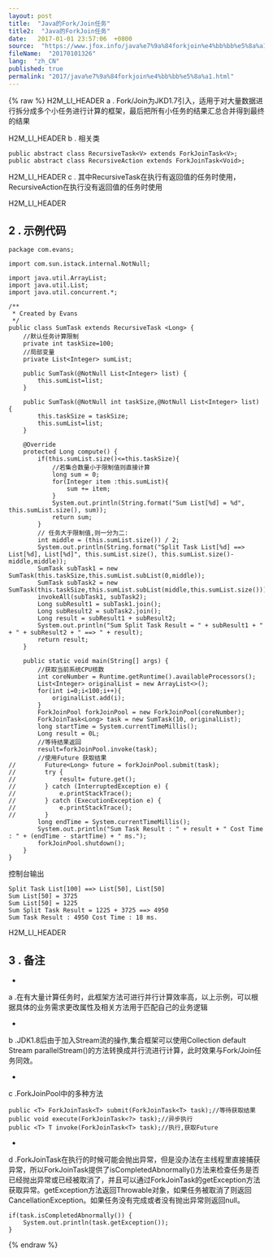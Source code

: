 ```yaml
---
layout: post
title:  "Java的Fork/Join任务"
title2:  "Java的ForkJoin任务"
date:   2017-01-01 23:57:06  +0800
source:  "https://www.jfox.info/java%e7%9a%84forkjoin%e4%bb%bb%e5%8a%a1.html"
fileName:  "20170101326"
lang:  "zh_CN"
published: true
permalink: "2017/java%e7%9a%84forkjoin%e4%bb%bb%e5%8a%a1.html"
---
```

{% raw %}
H2M_LI_HEADER 
a . Fork/Join为JKD1.7引入，适用于对大量数据进行拆分成多个小任务进行计算的框架，最后把所有小任务的结果汇总合并得到最终的结果

H2M_LI_HEADER 
b . 相关类

    public abstract class RecursiveTask<V> extends ForkJoinTask<V>;
    public abstract class RecursiveAction extends ForkJoinTask<Void>;

H2M_LI_HEADER 
c . 其中RecursiveTask在执行有返回值的任务时使用，RecursiveAction在执行没有返回值的任务时使用

H2M_LI_HEADER 
## 2 . 示例代码

    package com.evans;
    
    import com.sun.istack.internal.NotNull;
    
    import java.util.ArrayList;
    import java.util.List;
    import java.util.concurrent.*;
    
    /**
     * Created by Evans
     */
    public class SumTask extends RecursiveTask <Long> {
        //默认任务计算限制
        private int taskSize=100;
        //局部变量
        private List<Integer> sumList;
    
        public SumTask(@NotNull List<Integer> list) {
            this.sumList=list;
        }
    
        public SumTask(@NotNull int taskSize,@NotNull List<Integer> list) {
            this.taskSize = taskSize;
            this.sumList=list;
        }
    
        @Override
        protected Long compute() {
            if(this.sumList.size()<=this.taskSize){
                //若集合数量小于限制值则直接计算
                long sum = 0;
                for(Integer item :this.sumList){
                    sum += item;
                }
                System.out.println(String.format("Sum List[%d] = %d", this.sumList.size(), sum));
                return sum;
            }
            // 任务大于限制值,则一分为二:
            int middle = (this.sumList.size()) / 2;
            System.out.println(String.format("Split Task List[%d] ==> List[%d], List[%d]", this.sumList.size(), this.sumList.size()-middle,middle));
            SumTask subTask1 = new SumTask(this.taskSize,this.sumList.subList(0,middle));
            SumTask subTask2 = new SumTask(this.taskSize,this.sumList.subList(middle,this.sumList.size()));
            invokeAll(subTask1, subTask2);
            Long subResult1 = subTask1.join();
            Long subResult2 = subTask2.join();
            Long result = subResult1 + subResult2;
            System.out.println("Sum Split Task Result = " + subResult1 + " + " + subResult2 + " ==> " + result);
            return result;
        }
    
        public static void main(String[] args) {
            //获取当前系统CPU核数
            int coreNumber = Runtime.getRuntime().availableProcessors();
            List<Integer> originalList = new ArrayList<>();
            for(int i=0;i<100;i++){
                originalList.add(i);
            }
            ForkJoinPool forkJoinPool = new ForkJoinPool(coreNumber);
            ForkJoinTask<Long> task = new SumTask(10, originalList);
            long startTime = System.currentTimeMillis();
            Long result = 0L;
            //等待结果返回
            result=forkJoinPool.invoke(task);
            //使用Future 获取结果
    //        Future<Long> future = forkJoinPool.submit(task);
    //        try {
    //            result= future.get();
    //        } catch (InterruptedException e) {
    //            e.printStackTrace();
    //        } catch (ExecutionException e) {
    //            e.printStackTrace();
    //        }
            long endTime = System.currentTimeMillis();
            System.out.println("Sum Task Result : " + result + " Cost Time : " + (endTime - startTime) + " ms.");
            forkJoinPool.shutdown();
        }
    }

控制台输出

    Split Task List[100] ==> List[50], List[50]
    Sum List[50] = 3725
    Sum List[50] = 1225
    Sum Split Task Result = 1225 + 3725 ==> 4950
    Sum Task Result : 4950 Cost Time : 18 ms.

H2M_LI_HEADER 
## 3 . 备注

- 
a .在有大量计算任务时，此框架方法可进行并行计算效率高，以上示例，可以根据具体的业务需求更改属性及相关方法用于匹配自己的业务逻辑

- 
b .JDK1.8后由于加入Stream流的操作,集合框架可以使用Collection<E> default Stream<E> parallelStream()的方法转换成并行流进行计算，此时效果与Fork/Join任务同效。

- 
c .ForkJoinPool中的多种方法

    public <T> ForkJoinTask<T> submit(ForkJoinTask<T> task);//等待获取结果
    public void execute(ForkJoinTask<?> task);//异步执行
    public <T> T invoke(ForkJoinTask<T> task);//执行,获取Future

- 
d .ForkJoinTask在执行的时候可能会抛出异常，但是没办法在主线程里直接捕获异常，所以ForkJoinTask提供了isCompletedAbnormally()方法来检查任务是否已经抛出异常或已经被取消了，并且可以通过ForkJoinTask的getException方法获取异常。getException方法返回Throwable对象，如果任务被取消了则返回CancellationException。如果任务没有完成或者没有抛出异常则返回null。

    if(task.isCompletedAbnormally()) {
        System.out.println(task.getException());
    }
{% endraw %}